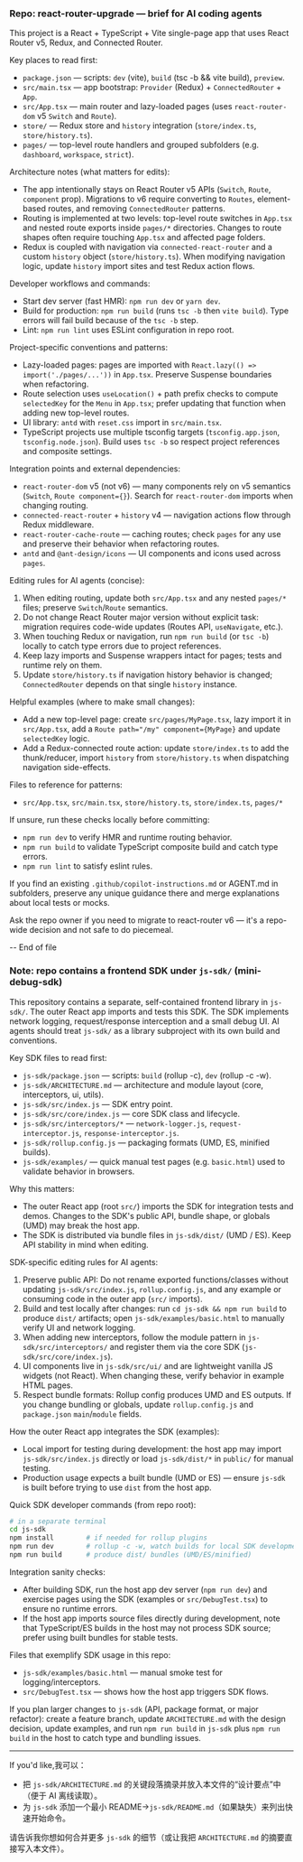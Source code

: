 ### Repo: react-router-upgrade — brief for AI coding agents

This project is a React + TypeScript + Vite single-page app that uses React Router v5, Redux, and Connected Router.

Key places to read first:
- `package.json` — scripts: `dev` (vite), `build` (tsc -b && vite build), `preview`.
- `src/main.tsx` — app bootstrap: `Provider` (Redux) + `ConnectedRouter` + `App`.
- `src/App.tsx` — main router and lazy-loaded pages (uses `react-router-dom` v5 `Switch` and `Route`).
- `store/` — Redux store and `history` integration (`store/index.ts`, `store/history.ts`).
- `pages/` — top-level route handlers and grouped subfolders (e.g. `dashboard`, `workspace`, `strict`).

Architecture notes (what matters for edits):
- The app intentionally stays on React Router v5 APIs (`Switch`, `Route`, `component` prop). Migrations to v6 require converting to `Routes`, element-based routes, and removing `ConnectedRouter` patterns.
- Routing is implemented at two levels: top-level route switches in `App.tsx` and nested route exports inside `pages/*` directories. Changes to route shapes often require touching `App.tsx` and affected page folders.
- Redux is coupled with navigation via `connected-react-router` and a custom `history` object (`store/history.ts`). When modifying navigation logic, update `history` import sites and test Redux action flows.

Developer workflows and commands:
- Start dev server (fast HMR): `npm run dev` or `yarn dev`.
- Build for production: `npm run build` (runs `tsc -b` then `vite build`). Type errors will fail build because of the `tsc -b` step.
- Lint: `npm run lint` uses ESLint configuration in repo root.

Project-specific conventions and patterns:
- Lazy-loaded pages: pages are imported with `React.lazy(() => import('./pages/...'))` in `App.tsx`. Preserve Suspense boundaries when refactoring.
- Route selection uses `useLocation()` + path prefix checks to compute `selectedKey` for the `Menu` in `App.tsx`; prefer updating that function when adding new top-level routes.
- UI library: `antd` with `reset.css` import in `src/main.tsx`.
- TypeScript projects use multiple tsconfig targets (`tsconfig.app.json`, `tsconfig.node.json`). Build uses `tsc -b` so respect project references and composite settings.

Integration points and external dependencies:
- `react-router-dom` v5 (not v6) — many components rely on v5 semantics (`Switch`, `Route component={}`). Search for `react-router-dom` imports when changing routing.
- `connected-react-router` + `history` v4 — navigation actions flow through Redux middleware.
- `react-router-cache-route` — caching routes; check `pages` for any use and preserve their behavior when refactoring routes.
- `antd` and `@ant-design/icons` — UI components and icons used across `pages`.

Editing rules for AI agents (concise):
1. When editing routing, update both `src/App.tsx` and any nested `pages/*` files; preserve `Switch`/`Route` semantics.
2. Do not change React Router major version without explicit task: migration requires code-wide updates (Routes API, `useNavigate`, etc.).
3. When touching Redux or navigation, run `npm run build` (or `tsc -b`) locally to catch type errors due to project references.
4. Keep lazy imports and Suspense wrappers intact for pages; tests and runtime rely on them.
5. Update `store/history.ts` if navigation history behavior is changed; `ConnectedRouter` depends on that single `history` instance.

Helpful examples (where to make small changes):
- Add a new top-level page: create `src/pages/MyPage.tsx`, lazy import it in `src/App.tsx`, add a `Route path="/my" component={MyPage}` and update `selectedKey` logic.
- Add a Redux-connected route action: update `store/index.ts` to add the thunk/reducer, import `history` from `store/history.ts` when dispatching navigation side-effects.

Files to reference for patterns:
- `src/App.tsx`, `src/main.tsx`, `store/history.ts`, `store/index.ts`, `pages/*`

If unsure, run these checks locally before committing:
- `npm run dev` to verify HMR and runtime routing behavior.
- `npm run build` to validate TypeScript composite build and catch type errors.
- `npm run lint` to satisfy eslint rules.

If you find an existing `.github/copilot-instructions.md` or AGENT.md in subfolders, preserve any unique guidance there and merge explanations about local tests or mocks.

Ask the repo owner if you need to migrate to react-router v6 — it's a repo-wide decision and not safe to do piecemeal.

-- End of file

### Note: repo contains a frontend SDK under `js-sdk/` (mini-debug-sdk)

This repository contains a separate, self-contained frontend library in `js-sdk/`. The outer React app imports and tests this SDK. The SDK implements network logging, request/response interception and a small debug UI. AI agents should treat `js-sdk/` as a library subproject with its own build and conventions.

Key SDK files to read first:
- `js-sdk/package.json` — scripts: `build` (rollup -c), `dev` (rollup -c -w).
- `js-sdk/ARCHITECTURE.md` — architecture and module layout (core, interceptors, ui, utils).
- `js-sdk/src/index.js` — SDK entry point.
- `js-sdk/src/core/index.js` — core SDK class and lifecycle.
- `js-sdk/src/interceptors/*` — `network-logger.js`, `request-interceptor.js`, `response-interceptor.js`.
- `js-sdk/rollup.config.js` — packaging formats (UMD, ES, minified builds).
- `js-sdk/examples/` — quick manual test pages (e.g. `basic.html`) used to validate behavior in browsers.

Why this matters:
- The outer React app (root `src/`) imports the SDK for integration tests and demos. Changes to the SDK's public API, bundle shape, or globals (UMD) may break the host app.
- The SDK is distributed via bundle files in `js-sdk/dist/` (UMD / ES). Keep API stability in mind when editing.

SDK-specific editing rules for AI agents:
1. Preserve public API: Do not rename exported functions/classes without updating `js-sdk/src/index.js`, `rollup.config.js`, and any example or consuming code in the outer app (`src/` imports).
2. Build and test locally after changes: run `cd js-sdk && npm run build` to produce `dist/` artifacts; open `js-sdk/examples/basic.html` to manually verify UI and network logging.
3. When adding new interceptors, follow the module pattern in `js-sdk/src/interceptors/` and register them via the core SDK (`js-sdk/src/core/index.js`).
4. UI components live in `js-sdk/src/ui/` and are lightweight vanilla JS widgets (not React). When changing these, verify behavior in example HTML pages.
5. Respect bundle formats: Rollup config produces UMD and ES outputs. If you change bundling or globals, update `rollup.config.js` and `package.json` `main`/`module` fields.

How the outer React app integrates the SDK (examples):
- Local import for testing during development: the host app may import `js-sdk/src/index.js` directly or load `js-sdk/dist/*` in `public/` for manual testing.
- Production usage expects a built bundle (UMD or ES) — ensure `js-sdk` is built before trying to use `dist` from the host app.

Quick SDK developer commands (from repo root):
```bash
# in a separate terminal
cd js-sdk
npm install        # if needed for rollup plugins
npm run dev        # rollup -c -w, watch builds for local SDK development
npm run build      # produce dist/ bundles (UMD/ES/minified)
```

Integration sanity checks:
- After building SDK, run the host app dev server (`npm run dev`) and exercise pages using the SDK (examples or `src/DebugTest.tsx`) to ensure no runtime errors.
- If the host app imports source files directly during development, note that TypeScript/ES builds in the host may not process SDK source; prefer using built bundles for stable tests.

Files that exemplify SDK usage in this repo:
- `js-sdk/examples/basic.html` — manual smoke test for logging/interceptors.
- `src/DebugTest.tsx` — shows how the host app triggers SDK flows.

If you plan larger changes to `js-sdk` (API, package format, or major refactor): create a feature branch, update `ARCHITECTURE.md` with the design decision, update examples, and run `npm run build` in `js-sdk` plus `npm run build` in the host to catch type and bundling issues.

---

If you'd like,我可以：
- 把 `js-sdk/ARCHITECTURE.md` 的关键段落摘录并放入本文件的“设计要点”中（便于 AI 离线读取）。
- 为 `js-sdk` 添加一个最小 README->`js-sdk/README.md`（如果缺失）来列出快速开始命令。

请告诉我你想如何合并更多 `js-sdk` 的细节（或让我把 `ARCHITECTURE.md` 的摘要直接写入本文件）。
